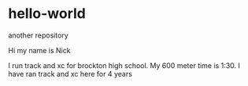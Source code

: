# hello-world
another repository

Hi my name is Nick

I run track and xc for brockton high school.
My 600 meter time is 1:30.
I have ran track and xc here for 4 years
